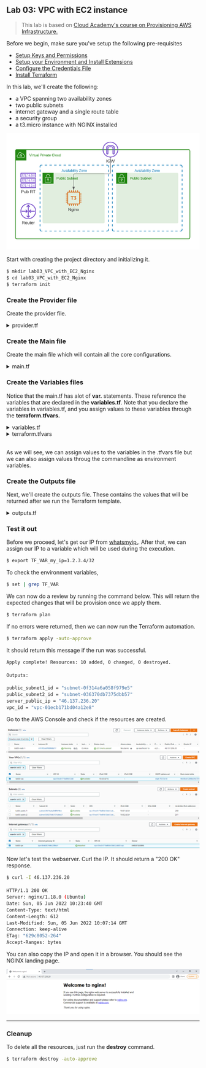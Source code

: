 
## Lab 03: VPC with EC2 instance

> This lab is based on [Cloud Academy's course on Provisioning AWS Infrastructure.](https://cloudacademy.com/course/terraform-provisioning-aws-infrastructure/course-introduction/?context_resource=lp&context_id=2377)

Before we begin, make sure you've setup the following pre-requisites

  - [Setup Keys and Permissions](../README.md#pre-requisites)
  - [Setup your Environment and Install Extensions](../README.md#pre-requisites) 
  - [Configure the Credentials File](../README.md#pre-requisites) 
  - [Install Terraform](../README.md#pre-requisites) 

In this lab, we'll create the following:

- a VPC spanning two availability zones
- two public subnets
- internet gateway and a single route table
- a security group
- a t3.micro instance with NGINX installed

![](../Images/lab3ex11.png)  


Start with creating the project directory and initializing it.

```bash
$ mkdir lab03_VPC_with_EC2_Nginx
$ cd lab03_VPC_with_EC2_Nginx
$ terraform init
```

### Create the Provider file

Create the provider file.

<details><summary> provider.tf </summary>
 
```bash
 terraform {
  required_version = ">= 0.12"

  required_providers {
    aws = {
      source  = "hashicorp/aws"
      version = ">= 4.16.0"
    }
  }
}

provider "aws" {
  region                   = var.aws_region
  shared_credentials_files = var.my_credentials
  profile                  = var.my_profile
}

```
 
</details>

### Create the Main file

Create the main file which will contain all the core configurations.

<details><summary> main.tf </summary>
 
```bash
# lab03_VPC_with_EC2_Nginx
#--------------------------------------------------------------
# This terraform template deploys a VPC with 2 public subnets
# that has a security group, an internet gateway, and a 
# single route table. 
# An EC2 is also created with Nginx installe.

#--------------------------------------------------------------

# Creates the VPC.
resource "aws_vpc" "lab03-vpc" {
  cidr_block           = "10.0.0.0/16"
  instance_tenancy     = "default"
  enable_dns_support   = "true"
  enable_dns_hostnames = "true"

  tags = {
    Name = "lab03-vpc"
  }
}

# Creates the first public subnet.
resource "aws_subnet" "lab03-public-1" {
  vpc_id                  = aws_vpc.lab03-vpc.id
  cidr_block              = "10.0.1.0/24"
  map_public_ip_on_launch = true
  availability_zone       = var.avail_zones[0]

  tags = {
    Name = "lab03-public-1"
    Type = "Public"
  }
}

# Creates the second public subnet.
resource "aws_subnet" "lab03-public-2" {
  vpc_id                  = aws_vpc.lab03-vpc.id
  cidr_block              = "10.0.2.0/24"
  map_public_ip_on_launch = true
  availability_zone       = var.avail_zones[1]

  tags = {
    Name = "lab03-public-2"
    Type = "Public"
  }
}

# Creates the internet gateway.
resource "aws_internet_gateway" "lab03-gw" {
  vpc_id = aws_vpc.lab03-vpc.id

  tags = {
    Name = "lab03-gw"
  }
}

# Creates the route table.
resource "aws_route_table" "lab03-route-table" {
  vpc_id = aws_vpc.lab03-vpc.id

  route {
    cidr_block = "0.0.0.0/0"
    gateway_id = aws_internet_gateway.lab03-gw.id
  }

  tags = {
    Name = "lab03-route-table"
  }
}

# Associates the route table to the first public subnet
resource "aws_route_table_association" "lab03-route-assoc-1" {
  subnet_id      = aws_subnet.lab03-public-1.id
  route_table_id = aws_route_table.lab03-route-table.id
}

# Associates the route table to the second public subnet
resource "aws_route_table_association" "lab03-route-assoc-2" {
  subnet_id      = aws_subnet.lab03-public-2.id
  route_table_id = aws_route_table.lab03-route-table.id
}

# Creates the security group for the EC2-Nginx server.
resource "aws_security_group" "lab03-secgroup-1" {
  name        = "lab03-secgroup-1"
  description = "Allow web server network traffic"
  vpc_id      = aws_vpc.lab03-vpc.id

  ingress {
    description = "SSH from my IP"
    from_port   = 22
    to_port     = 22
    protocol    = "tcp"
    cidr_blocks = [var.my_ip]
  }

  ingress {
    description = "HTTP from anywhere"
    from_port   = 80
    to_port     = 80
    protocol    = "tcp"
    cidr_blocks = ["0.0.0.0/0"]
  }

  egress {
    from_port   = 0
    to_port     = 0
    protocol    = "-1"
    cidr_blocks = ["0.0.0.0/0"]
  }

  tags = {
    Name = "lab03-secgroup-1"
  }
}

# Creates the EC2 instance with NGINX installed
resource "aws_instance" "lab03-node-1" {
  instance_type               = var.instance_type
  ami                         = var.amis[var.aws_region]
  key_name                    = aws_key_pair.lab03-keypair.id
  vpc_security_group_ids      = [aws_security_group.lab03-secgroup-1.id]
  subnet_id                   = aws_subnet.lab03-public-1.id
  associate_public_ip_address = true
  user_data                   = file("webserver.tpl")

  root_block_device {
    volume_size = 10
  }

  tags = {
    Name = "lab03-node-1"
  }
}

# Imports the keypair
resource "aws_key_pair" "lab03-keypair" {
  key_name   = "lab03-keypair"
  public_key = file("~/.ssh/tf-keypair.pub")
}
```
</details>

### Create the Variables files

Notice that the main.tf has alot of **var.** statements. These reference the variables that are declared in the **variables.tf**. Note that you declare the variables in variables.tf, and you assign values to these variables through the **terraform.tfvars.**

<details><summary> variables.tf </summary>
 
```bash
# Variables for setting up terraform

variable "aws_region" {
  description = "AWS region"
  type        = string
}

variable "my_credentials" {
  description = "Credentials to be used to connect to AWS"
  type        = list(string)
}

variable "my_profile" {
  description = "Profile to be used to connect to AWS"
  type        = string
}

# Variables for creating the VPC and EC2 instances

variable "instance_type" {
  type = string
}

variable "avail_zones" {
  type = list(string)
}

variable "my_ip" {
  type = string
}

variable "amis" {
  type = map(any)
  default = {
    "ap-southeast-1" : "ami-04d9e855d716f9c99"
    "ap-northeast-1" : "ami-081ce1b631be2b337"
  }
}
```
 
</details>

<details><summary> terraform.tfvars </summary>
 
```bash
# Variables for setting up terraform
aws_region     = "ap-southeast-1"
my_credentials = ["/mnt/c/Users/Eden.Jose/.aws/credentials"]
my_profile     = "vscode-dev"

# Variables for creating the VPC and EC2 instances
avail_zones   = ["ap-southeast-1a", "ap-southeast-1b", "ap-southeast-1c"]
instance_type = "t3.micro"
```

</details>
</br>

As we will see, we can assign values to the variables in the .tfvars file but we can also assign values throug the commandline as environment variables.

### Create the Outputs file

Next, we'll create the outputs file. These contains the values that will be returned after we run the Terraform template.

<details><summary> outputs.tf </summary>
 
```bash
output "vpc_id" {
  value = aws_vpc.lab03-vpc.id
}

output "public_subnet1_id" {
  value = aws_subnet.lab03-public-1.id
}

output "public_subnet2_id" {
  value = aws_subnet.lab03-public-2.id
}

output "server_public_ip" {
  value = aws_instance.lab03-node-1.public_ip
}
```
 
</details>


### Test it out

Before we proceed, let's get our IP from [whatsmyip.](https://whatismyipaddress.com/). After that, we can assign our IP to a variable which will be used during the execution.

```bash
$ export TF_VAR_my_ip=1.2.3.4/32 
```

To check the environment variables,

```bash
$ set | grep TF_VAR 
```

We can now do a review by running the command below. This will return the expected changes that will be provision once we apply them.

```bash
$ terraform plan 
```

If no errors were returned, then we can now run the Terraform automation.

```bash
$ terraform apply -auto-approve 
```

It should return this message if the run was successful.

```bash
Apply complete! Resources: 10 added, 0 changed, 0 destroyed.

Outputs:

public_subnet1_id = "subnet-0f314a6a058f979e5"
public_subnet2_id = "subnet-036370db7375dbb57"
server_public_ip = "46.137.236.20"
vpc_id = "vpc-01ecb171bd04a12e8"
```

 
Go to the AWS Console and check if the resources are created.

![](../Images/lab3awsec2created.png)  
![](../Images/lab3awsvpccreated.png)  
![](../Images/lab3awssubnetcreated.png)  
![](../Images/lab3awsigwcreated.png)  

Now let's test the webserver. Curl the IP. It should return a "200 OK" response.

```bash
$ curl -I 46.137.236.20

HTTP/1.1 200 OK
Server: nginx/1.18.0 (Ubuntu)
Date: Sun, 05 Jun 2022 10:23:40 GMT
Content-Type: text/html
Content-Length: 612
Last-Modified: Sun, 05 Jun 2022 10:07:14 GMT
Connection: keep-alive
ETag: "629c8052-264"
Accept-Ranges: bytes
```

You can also copy the IP and open it in a browser. You should see the NGINX landing page.

![](../Images/lab3awsnginxcreated.png)  

----------------------------------------------

### Cleanup

To delete all the resources, just run the **destroy** command.

```bash
$ terraform destroy -auto-approve 
```


